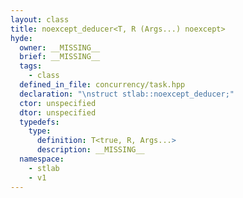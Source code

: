 ```yaml
---
layout: class
title: noexcept_deducer<T, R (Args...) noexcept>
hyde:
  owner: __MISSING__
  brief: __MISSING__
  tags:
    - class
  defined_in_file: concurrency/task.hpp
  declaration: "\nstruct stlab::noexcept_deducer;"
  ctor: unspecified
  dtor: unspecified
  typedefs:
    type:
      definition: T<true, R, Args...>
      description: __MISSING__
  namespace:
    - stlab
    - v1
---
```

